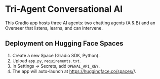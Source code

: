 # Tri-Agent Conversational AI

This Gradio app hosts three AI agents: two chatting agents (A & B) and an Overseer that listens, learns, and can intervene.

## Deployment on Hugging Face Spaces

1. Create a new Space (Gradio SDK, Python).
2. Upload `app.py`, `requirements.txt`.
3. In Settings → Secrets, add `OPENAI_API_KEY`.
4. The app will auto-launch at https://huggingface.co/spaces/<username>/<space-name>.
